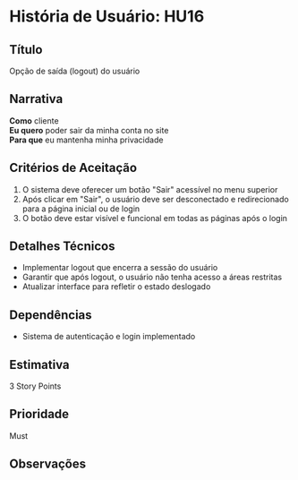 # História de Usuário: HU16

## Título

Opção de saída (logout) do usuário

## Narrativa

**Como** cliente  
**Eu quero** poder sair da minha conta no site  
**Para que** eu mantenha minha privacidade

## Critérios de Aceitação

1. O sistema deve oferecer um botão "Sair" acessível no menu superior  
2. Após clicar em "Sair", o usuário deve ser desconectado e redirecionado para a página inicial ou de login  
3. O botão deve estar visível e funcional em todas as páginas após o login

## Detalhes Técnicos

- Implementar logout que encerra a sessão do usuário  
- Garantir que após logout, o usuário não tenha acesso a áreas restritas  
- Atualizar interface para refletir o estado deslogado

## Dependências

- Sistema de autenticação e login implementado

## Estimativa

3 Story Points

## Prioridade

Must

## Observações
